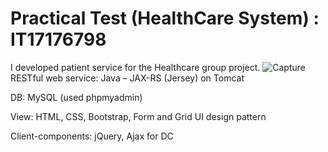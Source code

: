# Practical Test (HealthCare System) : IT17176798
I developed patient service for the Healthcare group project.
![Capture](https://user-images.githubusercontent.com/37486204/81198227-dc508e80-8fde-11ea-8f10-4f546c699bb9.PNG)
RESTful web service: Java – JAX-RS (Jersey) on Tomcat

DB: MySQL (used phpmyadmin)

View: HTML, CSS, Bootstrap, Form and Grid UI design pattern

Client-components: jQuery, Ajax for DC
